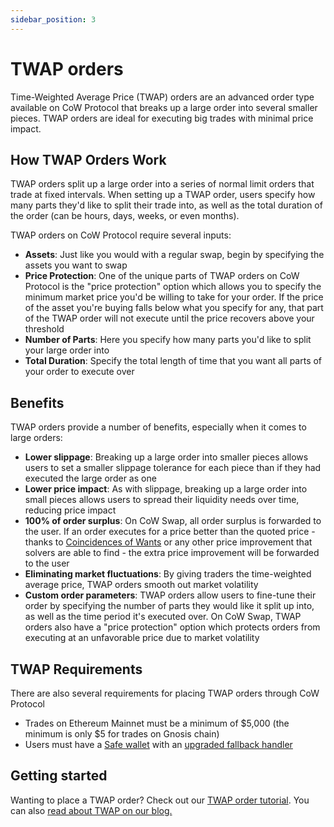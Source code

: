```yaml
---
sidebar_position: 3
---
```


# TWAP orders

Time-Weighted Average Price (TWAP) orders are an advanced order type available on CoW Protocol that breaks up a large order into several smaller pieces.
TWAP orders are ideal for executing big trades with minimal price impact.

## How TWAP Orders Work

TWAP orders split up a large order into a series of normal limit orders that trade at fixed intervals. When setting up a TWAP order, users specify how many parts they'd like to split their trade into, as well as the total duration of the order (can be hours, days, weeks, or even months).

TWAP orders on CoW Protocol require several inputs: 

- **Assets**: Just like you would with a regular swap, begin by specifying the assets you want to swap
- **Price Protection**: One of the unique parts of TWAP orders on CoW Protocol is the "price protection" option which allows you to specify the minimum market price you'd be willing to take for your order. If the price of the asset you're buying falls below what you specify for any, that part of the TWAP order will not execute until the price recovers above your threshold
- **Number of Parts**: Here you specify how many parts you'd like to split your large order into
- **Total Duration**: Specify the total length of time that you want all parts of your order to execute over

## Benefits
TWAP orders provide a number of benefits, especially when it comes to large orders: 
- **Lower slippage**: Breaking up a large order into smaller pieces allows users to set a smaller slippage tolerance for each piece than if they had executed the large order as one
- **Lower price impact**: As with slippage, breaking up a large order into small pieces allows users to spread their liquidity needs over time, reducing price impact
- **100% of order surplus**: On CoW Swap, all order surplus is forwarded to the user. If an order executes for a price better than the quoted price - thanks to [Coincidences of Wants](../how-it-works/coincidence-of-wants) or any other price improvement that solvers are able to find - the extra price improvement will be forwarded to the user
- **Eliminating market fluctuations**: By giving traders the time-weighted average price, TWAP orders smooth out market volatility
- **Custom order parameters**: TWAP orders allow users to fine-tune their order by specifying the number of parts they would like it split up into, as well as the time period it's executed over. On CoW Swap, TWAP orders also have a "price protection" option which protects orders from executing at an unfavorable price due to market volatility

## TWAP Requirements

There are also several requirements for placing TWAP orders through CoW Protocol

- Trades on Ethereum Mainnet must be a minimum of \$5,000 (the minimum is only $5 for trades on Gnosis chain)
- Users must have a [Safe wallet](https://safe.global/wallet) with an [upgraded fallback handler](https://blog.cow.fi/all-you-need-to-know-about-cow-swaps-new-safe-fallback-handler-8ef0439925d1)

## Getting started

Wanting to place a TWAP order? Check out our [TWAP order tutorial](/cow-protocol/tutorials/cow-swap/twap). You can also [read about TWAP on our blog.](https://blog.cow.fi/cow-swap-launches-twap-orders-d5583135b472)
